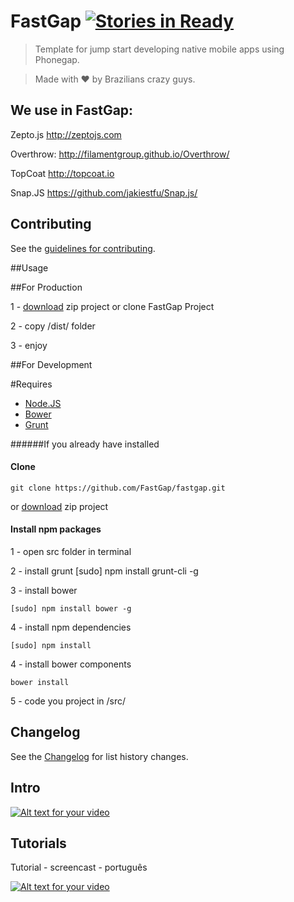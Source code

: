# FastGap [![Stories in Ready](https://badge.waffle.io/FastGap/fastgap.png?label=ready)](https://waffle.io/FastGap/fastgap)

> Template for jump start developing native mobile apps using Phonegap.

> Made with ♥ by Brazilians crazy guys.

<h2>We use in FastGap:</h2>

Zepto.js
http://zeptojs.com

Overthrow:
http://filamentgroup.github.io/Overthrow/

TopCoat
http://topcoat.io

Snap.JS
https://github.com/jakiestfu/Snap.js/

## Contributing
See the [guidelines for contributing](https://github.com/FastGap/fastgap/blob/master/CONTRIBUTING.md).


##Usage

##For Production

1 - [download](https://github.com/FastGap/fastgap/archive/master.zip) zip project or clone FastGap Project

2 - copy /dist/ folder

3 - enjoy

##For Development

#Requires

* [Node.JS](href='http://nodejs.org/')
* [Bower](href='http://bower.io')
* [Grunt](href='http://gruntjs.com')


######If you already have installed

#### Clone

    git clone https://github.com/FastGap/fastgap.git

or [download](https://github.com/FastGap/fastgap/archive/master.zip) zip project

#### Install npm packages

1 - open src folder in terminal

2 - install grunt
    [sudo] npm install grunt-cli -g

3 - install bower

```[sudo] npm install bower -g```

4 - install npm dependencies

    [sudo] npm install

4 - install bower components

```bower install```

5 - code you project in /src/

## Changelog
See the [Changelog](https://github.com/FastGap/fastgap/blob/master/CHANGELOG.md) for list history changes.

<h2>Intro</h2>

[![Alt text for your video](http://img.youtube.com/vi/qWncqneN5HQ/0.jpg)](http://www.youtube.com/watch?v=qWncqneN5HQ)

<h2>Tutorials</h2>

Tutorial - screencast - português

[![Alt text for your video](http://img.youtube.com/vi/GZpSuTN3ln0/0.jpg)](http://www.youtube.com/watch?v=GZpSuTN3ln0)
